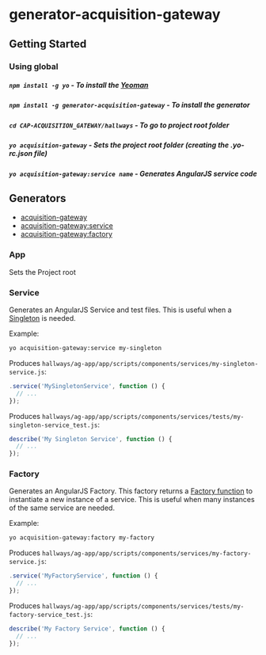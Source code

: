 # generator-acquisition-gateway

## Getting Started

### Using global

##### `npm install -g yo` - To install the [Yeoman](http://yeoman.io)
##### `npm install -g generator-acquisition-gateway` - To install the generator
##### `cd CAP-ACQUISITION_GATEWAY/hallways` - To go to project root folder
##### `yo acquisition-gateway` - Sets the project root folder (creating the .yo-rc.json file)
##### `yo acquisition-gateway:service name` - Generates AngularJS service code 

## Generators
* [acquisition-gateway](#app)
* [acquisition-gateway:service](#service)
* [acquisition-gateway:factory](#factory)

### App
Sets the Project root

### Service
Generates an AngularJS Service and test files. This is useful when a
[Singleton](https://en.wikipedia.org/wiki/Singleton_pattern) is needed. 

Example:
```bash
yo acquisition-gateway:service my-singleton
```

Produces `hallways/ag-app/app/scripts/components/services/my-singleton-service.js`:
```javascript
.service('MySingletonService', function () {
  // ...
});
```

Produces `hallways/ag-app/app/scripts/components/services/tests/my-singleton-service_test.js`:
```javascript
describe('My Singleton Service', function () {
  // ...
});
```
### Factory
Generates an AngularJS Factory. This factory returns a
[Factory function](https://en.wikipedia.org/wiki/Factory_method_pattern) to instantiate a new instance of a service.
This is useful when many instances of the same service are needed.

Example:
```bash
yo acquisition-gateway:factory my-factory
```

Produces `hallways/ag-app/app/scripts/components/services/my-factory-service.js`:
```javascript
.service('MyFactoryService', function () {
  // ...
});
```

Produces `hallways/ag-app/app/scripts/components/services/tests/my-factory-service_test.js`:
```javascript
describe('My Factory Service', function () {
  // ...
});
```
